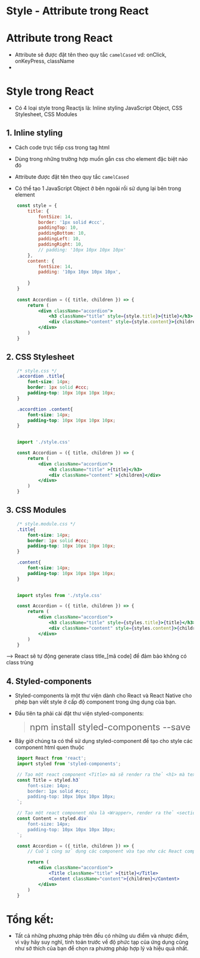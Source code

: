 # Style - Attribute trong React


# Attribute trong React
- Attribute sẽ được đặt tên theo quy tắc `camelCased` vd: onClick, onKeyPress, className
-

# Style trong React

- Có 4 loại style trong Reactjs là: Inline styling  JavaScript Object, CSS Stylesheet, CSS Modules


## 1. Inline styling

- Cách code trực tiếp css trong tag html

- Dùng trong những trường hợp muốn gắn css cho element đặc biệt nào đó

- Attribute được đặt tên theo quy tắc `camelCased`

- Có thể tạo 1 JavaScript Object ở bên ngoài rồi sử dụng lại bên trong element

```jsx
    const style = {
        title: {
            fontSize: 14,
            border: '1px solid #ccc',
            paddingTop: 10,
            paddingBottom: 10,
            paddingLeft: 10,
            paddingRight: 10,
            // padding: '10px 10px 10px 10px'
        },
        content: {
            fontSize: 14,
            padding: '10px 10px 10px 10px',
            
        }
    }
    
    const Accordion = ({ title, children }) => {
        return (
            <divn className="accordion">
                <h3 className="title" style={style.title}>{title}</h3>
                <div className="content" style={style.content}>{children}</div>
            </divn>
        )
    }
```
## 2. CSS Stylesheet

```css
    /* style.css */
    .accordion .title{
        font-size: 14px;
        border: 1px solid #ccc;
        padding-top: 10px 10px 10px 10px;
    }

    .accordtion .content{
        font-size: 14px;
        padding-top: 10px 10px 10px 10px;
    }
    
```

```jsx
    import './style.css'

    const Accordion = ({ title, children }) => {
        return (
            <divn className="accordion">
                <h3 className="title" >{title}</h3>
                <div className="content" >{children}</div>
            </divn>
        )
    }
```


## 3. CSS Modules

```css
    /* style.module.css */
    .title{
        font-size: 14px;
        border: 1px solid #ccc;
        padding-top: 10px 10px 10px 10px;
    }

    .content{
        font-size: 14px;
        padding-top: 10px 10px 10px 10px;
    }
    
```

```jsx
    import styles from './style.css'

    const Accordion = ({ title, children }) => {
        return (
            <divn className="accordion">
                <h3 className="title" style={styles.title}>{title}</h3>
                <div className="content" style={styles.content}>{children}</div>
            </divn>
        )
    }
```

--> React sẽ tự động generate class title_[mã code] để đảm bảo không có class trùng

## 4. Styled-components 

- Styled-components là một thư viện dành cho React và React Native cho phép bạn viết style ở cấp độ component trong ứng dụng của bạn.

- Đầu tiên ta phải cài đặt thư viện styled-components:

    > <font size="5"> npm install styled-components --save</font>

- Bây giờ chúng ta có thể sử dụng styled-component để tạo cho style các component html quen thuộc

```jsx
    import React from 'react';
    import styled from 'styled-components';

    // Tạo một react component <Title> mà sẽ render ra thẻ <h1> mà text ở giữa, cỡ chữ 1.5em và màu chữ là palevioletred
    const Title = styled.h3`
        font-size: 14px;
        border: 1px solid #ccc;
        padding-top: 10px 10px 10px 10px;
    `;

    // Tạo một react component nữa là <Wrapper>, render ra thẻ <section> với padding và nền papayawhip
    const Content = styled.div`
        font-size: 14px;
        padding-top: 10px 10px 10px 10px;
    `;

    const Accordion = ({ title, children }) => {
        // Cuối cùng sử dụng các component vừa tạo như các React component khác ngoại trừ việc các component này đã được "styled"

        return (
            <divn className="accordion">
                <Title className="title" >{title}</Title>
                <Content className="content">{children}</Content>
            </divn>
        )
    }
```

# Tổng kết:

- Tất cả những phương pháp trên đều có những ưu điểm và nhược điểm, vì vậy hãy suy nghĩ, tính toán trước về độ phức tạp của ứng dụng cũng như sở thích của bạn để chọn ra phương pháp hợp lý và hiệu quả nhất.